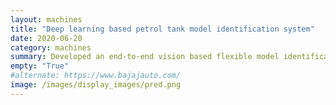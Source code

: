 ```yaml
---
layout: machines
title: "Deep learning based petrol tank model identification system"
date: 2020-06-20
category: machines
summary: Developed an end-to-end vision based flexible model identification system. The state-of-the art resnet models from Pytorch are used for identification of the petrol tanks. The entire solution is developed using Flask, a Python based rapid web application deployment package. The model is made modular to allow for on-line addition of new tank designs. A faster inference time and a high frame rate are achieved by optimising the model through quantisation.
empty: "True"
#alternate: https://www.bajajauto.com/
image: /images/display_images/pred.png
---
```

